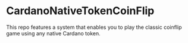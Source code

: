# CardanoNativeTokenCoinFlip
This repo features a system that enables you to play the classic coinflip game using any native Cardano token.
